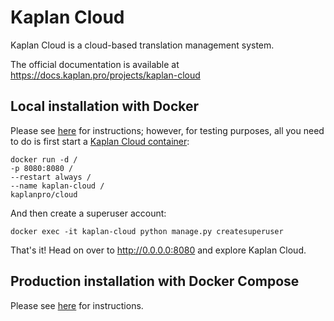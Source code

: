 # Kaplan Cloud

Kaplan Cloud is a cloud-based translation management system.

The official documentation is available at https://docs.kaplan.pro/projects/kaplan-cloud

## Local installation with Docker

Please see [here](https://docs.kaplan.pro/projects/kaplan-cloud/en/latest/installation.html#local-installation-with-docker)
for instructions; however, for testing purposes, all you need to do is first
start a [Kaplan Cloud container](https://hub.docker.com/r/kaplanpro/cloud):

```
docker run -d /
-p 8080:8080 /
--restart always /
--name kaplan-cloud /
kaplanpro/cloud
```

And then create a superuser account:

```
docker exec -it kaplan-cloud python manage.py createsuperuser
```

That's it! Head on over to http://0.0.0.0:8080 and explore Kaplan Cloud.

## Production installation with Docker Compose

Please see [here](https://docs.kaplan.pro/projects/kaplan-cloud/en/latest/installation.html#production-installation-with-docker-compose)
for instructions.

